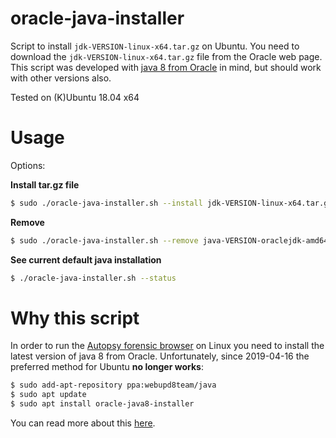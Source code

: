 # oracle-java-installer

Script to install `jdk-VERSION-linux-x64.tar.gz` on Ubuntu.
You need to download the `jdk-VERSION-linux-x64.tar.gz` file from the Oracle web page.
This script was developed with [java 8 from Oracle](https://www.oracle.com/technetwork/java/javase/downloads/jdk8-downloads-2133151.html) in mind, but should work with other versions also.

Tested on (K)Ubuntu 18.04 x64


# Usage

Options:

**Install tar.gz file**

```bash
$ sudo ./oracle-java-installer.sh --install jdk-VERSION-linux-x64.tar.gz
```

**Remove** 

```bash
$ sudo ./oracle-java-installer.sh --remove java-VERSION-oraclejdk-amd64"
```

**See current default java installation**

```bash
$ ./oracle-java-installer.sh --status
```


# Why this script

In order to run the [Autopsy forensic browser](https://www.sleuthkit.org/autopsy/download.php) on Linux you need to install the latest version of java 8 from Oracle. 
Unfortunately, since 2019-04-16 the preferred method for Ubuntu **no longer works**:
```bash
$ sudo add-apt-repository ppa:webupd8team/java
$ sudo apt update
$ sudo apt install oracle-java8-installer
```
You can read more about this [here](https://launchpad.net/~webupd8team/+archive/ubuntu/java).


